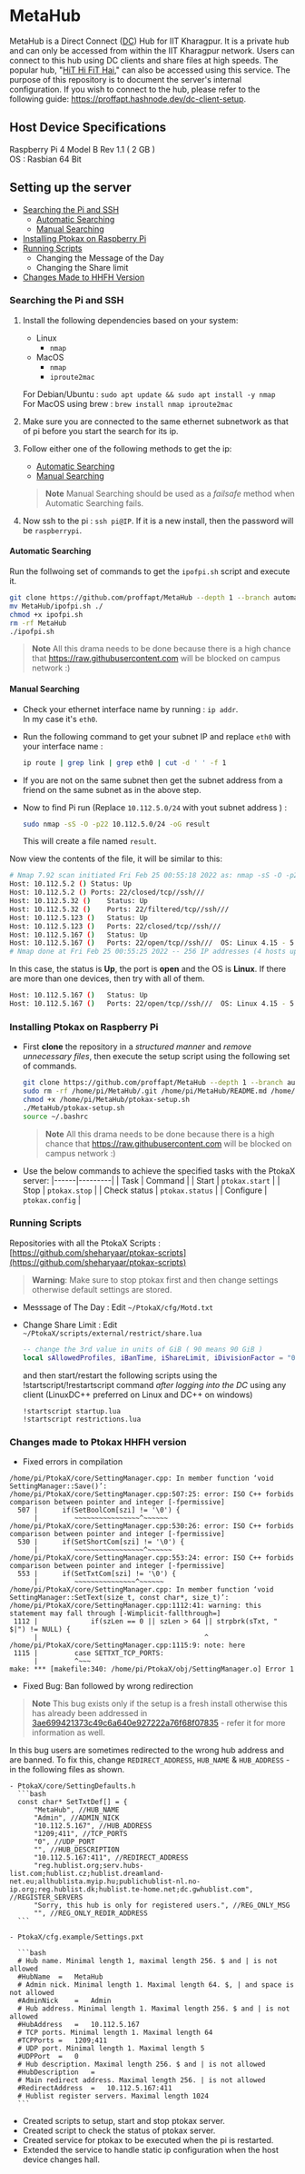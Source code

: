 # MetaHub

MetaHub is a Direct Connect ([DC](https://en.wikipedia.org/wiki/Advanced_Direct_Connect)) Hub for IIT Kharagpur. It is a private hub and can only be accessed from within the IIT Kharagpur network. Users can connect to this hub using DC clients and share files at high speeds. The popular hub, "[HiT Hi FiT Hai](https://wiki.metakgp.org/w/HiT_Hi_FiT_Hai)," can also be accessed using this service. The purpose of this repository is to document the server's internal configuration. If you wish to connect to the hub, please refer to the following guide: https://proffapt.hashnode.dev/dc-client-setup.

## Host Device Specifications

Raspberry Pi 4 Model B Rev 1.1 ( 2 GB ) \
OS : Rasbian 64 Bit

## Setting up the server

- [Searching the Pi and SSH](#searching-the-pi-and-ssh)
    - [Automatic Searching](#automatic-searching)
    - [Manual Searching](#manual-searching)
- [Installing Ptokax on Raspberry Pi](#installing-ptokax-on-raspberry-pi)
- [Running Scripts](#running-scripts)
    - Changing the Message of the Day
    - Changing the Share limit
- [Changes Made to HHFH Version](#changes-made-to-ptokax-hhfh-version)

### Searching the Pi and SSH

1. Install the following dependencies based on your system:
   - Linux
      - `nmap`
   - MacOS
      - `nmap`
      - `iproute2mac`
      
    For Debian/Ubuntu : `sudo apt update && sudo apt install -y nmap`<br>
    For MacOS using brew : `brew install nmap iproute2mac`<br>
2. Make sure you are connected to the same ethernet subnetwork as that of pi before you start the search for its ip.
3. Follow either one of the following methods to get the ip:
   - [Automatic Searching](#automatic-searching)
   - [Manual Searching](#manual-searching)
   
   > **Note** Manual Searching should be used as a _failsafe_ method when Automatic Searching fails.
   
4. Now ssh to the pi : `ssh pi@IP`. If it is a new install, then the password will be `raspberrypi`.

#### Automatic Searching

Run the follwoing set of commands to get the `ipofpi.sh` script and execute it.
```bash
git clone https://github.com/proffapt/MetaHub --depth 1 --branch automate-hub-setup --single-branch MetaHub
mv MetaHub/ipofpi.sh ./
chmod +x ipofpi.sh
rm -rf MetaHub
./ipofpi.sh
```
<!-- Todo: Change the above with below
```bash
git clone https://github.com/proffapt/MetaHub --depth 1 --branch main --single-branch MetaHub
mv MetaHub/ipofpi.sh ./
chmod +x ipofpi.sh
rm -rf MetaHub
./ipofpi.sh
```
-->
   
   > **Note** All this drama needs to be done because there is a high chance that https://raw.githubusercontent.com will be blocked on campus network :)
  
#### Manual Searching

- Check your ethernet interface name by running : `ip addr`. <br>
In my case it's `eth0`.

- Run the following command to get your subnet IP and replace `eth0` with your interface name : 
  ```bash
  ip route | grep link | grep eth0 | cut -d ' ' -f 1
  ```
- If you are not on the same subnet then get the subnet address from a friend on the same subnet as in the above step.
- Now to find Pi run (Replace `10.112.5.0/24` with yout subnet address ) :
  ```bash
  sudo nmap -sS -O -p22 10.112.5.0/24 -oG result
  ```
  This will create a file named `result`.
  
Now view the contents of the file, it will be similar to this:
```bash
# Nmap 7.92 scan initiated Fri Feb 25 00:55:18 2022 as: nmap -sS -O -p22 -oG testing 10.112.5.0/24
Host: 10.112.5.2 ()	Status: Up
Host: 10.112.5.2 ()	Ports: 22/closed/tcp//ssh///
Host: 10.112.5.32 ()	Status: Up
Host: 10.112.5.32 ()	Ports: 22/filtered/tcp//ssh///
Host: 10.112.5.123 ()	Status: Up
Host: 10.112.5.123 ()	Ports: 22/closed/tcp//ssh///
Host: 10.112.5.167 ()	Status: Up
Host: 10.112.5.167 ()	Ports: 22/open/tcp//ssh///	OS: Linux 4.15 - 5.6	Seq Index: 260	IP ID Seq: All zeros
# Nmap done at Fri Feb 25 00:55:25 2022 -- 256 IP addresses (4 hosts up) scanned in 7.22 seconds
```
In this case, the status is **Up**, the port is **open** and the OS is **Linux**. If there are more than one devices, then try with all of them.
```bash
Host: 10.112.5.167 ()	Status: Up
Host: 10.112.5.167 ()	Ports: 22/open/tcp//ssh///	OS: Linux 4.15 - 5.6	Seq Index: 260	IP ID Seq: All zeros
```

### Installing Ptokax on Raspberry Pi

- First __clone__ the repository in a _structured manner_ and _remove unnecessary files_, then execute the setup script using the following set of commands.
    ```bash
    git clone https://github.com/proffapt/MetaHub --depth 1 --branch automate-hub-setup --single-branch /home/pi/MetaHub
    sudo rm -rf /home/pi/MetaHub/.git /home/pi/MetaHub/README.md /home/pi/MetaHub/ipofpi.sh
    chmod +x /home/pi/MetaHub/ptokax-setup.sh
    ./MetaHub/ptokax-setup.sh
    source ~/.bashrc
    ```
    <!-- Todo: Change the above with below
    ```bash
    git clone https://github.com/proffapt/MetaHub --depth 1 --branch main --single-branch /home/pi/MetaHub
    sudo rm -rf /home/pi/MetaHub/.git /home/pi/MetaHub/README.md /home/pi/MetaHub/ipofpi.sh
    chmod +x /home/pi/MetaHub/ptokax-setup.sh
    ./MetaHub/ptokax-setup.sh
    source ~/.bashrc
    ```
    -->

   > **Note** All this drama needs to be done because there is a high chance that https://raw.githubusercontent.com will be blocked on campus network :)
  
- Use the below commands to achieve the specified tasks with the PtokaX server:
    |------|---------|
    | Task | Command |
    | Start | `ptokax.start` |
    | Stop | `ptokax.stop` |
    | Check status | `ptokax.status` |
    | Configure | `ptokax.config` |
  
### Running Scripts

Repositories with all the PtokaX Scripts : [https://github.com/sheharyaar/ptokax-scripts](https://github.com/sheharyaar/ptokax-scripts)

> **Warning**: Make sure to stop ptokax first and then change settings otherwise default settings are stored.

- Messsage of The Day : Edit `~/PtokaX/cfg/Motd.txt`
- Change Share Limit : Edit `~/PtokaX/scripts/external/restrict/share.lua`
  ```lua
  -- change the 3rd value in units of GiB ( 90 means 90 GiB )
  local sAllowedProfiles, iBanTime, iShareLimit, iDivisionFactor = "01236", 6, 0, ( 2^10 )^3
  ```
  and then start/restart the following scripts using the !startscript/!restartscript command _after logging into the DC_ using any client (LinuxDC++ preferred on Linux and DC++ on windows)

  ```
  !startscript startup.lua
  !startscript restrictions.lua
  ```

### Changes made to Ptokax HHFH version

- Fixed errors in compilation

```console
/home/pi/PtokaX/core/SettingManager.cpp: In member function ‘void SettingManager::Save()’:
/home/pi/PtokaX/core/SettingManager.cpp:507:25: error: ISO C++ forbids comparison between pointer and integer [-fpermissive]
  507 |      if(SetBoolCom[szi] != '\0') {
      |         ~~~~~~~~~~~~~~~~^~~~~~~
/home/pi/PtokaX/core/SettingManager.cpp:530:26: error: ISO C++ forbids comparison between pointer and integer [-fpermissive]
  530 |      if(SetShortCom[szi] != '\0') {
      |         ~~~~~~~~~~~~~~~~~^~~~~~~
/home/pi/PtokaX/core/SettingManager.cpp:553:24: error: ISO C++ forbids comparison between pointer and integer [-fpermissive]
  553 |      if(SetTxtCom[szi] != '\0') {
      |         ~~~~~~~~~~~~~~~^~~~~~~
/home/pi/PtokaX/core/SettingManager.cpp: In member function ‘void SettingManager::SetText(size_t, const char*, size_t)’:
/home/pi/PtokaX/core/SettingManager.cpp:1112:41: warning: this statement may fall through [-Wimplicit-fallthrough=]
 1112 |             if(szLen == 0 || szLen > 64 || strpbrk(sTxt, " $|") != NULL) {
      |                                         ^
/home/pi/PtokaX/core/SettingManager.cpp:1115:9: note: here
 1115 |         case SETTXT_TCP_PORTS:
      |         ^~~~
make: *** [makefile:340: /home/pi/PtokaX/obj/SettingManager.o] Error 1
```

- Fixed Bug: Ban followed by wrong redirection

> **Note** This bug exists only if the setup is a fresh install otherwise this has already been addressed in [3ae699421373c49c6a640e927222a76f68f07835](https://github.com/sheharyaar/ptokax/commit/3ae699421373c49c6a640e927222a76f68f07835) - refer it for more information as well.

In this bug users are sometimes redirected to the wrong hub address and are banned. To fix this, change `REDIRECT_ADDRESS`, `HUB_NAME` & `HUB_ADDRESS` - in the following files as shown.

    - PtokaX/core/SettingDefaults.h
      ```bash
      const char* SetTxtDef[] = {
          "MetaHub", //HUB_NAME
          "Admin", //ADMIN_NICK
          "10.112.5.167", //HUB_ADDRESS
          "1209;411", //TCP_PORTS
          "0", //UDP_PORT
          "", //HUB_DESCRIPTION
          "10.112.5.167:411", //REDIRECT_ADDRESS
          "reg.hublist.org;serv.hubs-list.com;hublist.cz;hublist.dreamland-net.eu;allhublista.myip.hu;publichublist-nl.no-ip.org;reg.hublist.dk;hublist.te-home.net;dc.gwhublist.com", //REGISTER_SERVERS
          "Sorry, this hub is only for registered users.", //REG_ONLY_MSG
          "", //REG_ONLY_REDIR_ADDRESS
      ```

    - PtokaX/cfg.example/Settings.pxt

      ```bash
      # Hub name. Minimal length 1, maximal length 256. $ and | is not allowed
      #HubName	=	MetaHub
      # Admin nick. Minimal length 1. Maximal length 64. $, | and space is not allowed
      #AdminNick	=	Admin
      # Hub address. Minimal length 1. Maximal length 256. $ and | is not allowed
      #HubAddress	=	10.112.5.167
      # TCP ports. Minimal length 1. Maximal length 64
      #TCPPorts	=	1209;411
      # UDP port. Minimal length 1. Maximal length 5
      #UDPPort	=	0
      # Hub description. Maximal length 256. $ and | is not allowed
      #HubDescription	=	
      # Main redirect address. Maximal length 256. | is not allowed
      #RedirectAddress	=	10.112.5.167:411
      # Hublist register servers. Maximal length 1024
      ```
      
- Created scripts to setup, start and stop ptokax server.
- Created script to check the status of ptokax server.
- Created service for ptokax to be executed when the pi is restarted.
- Extended the service to handle static ip configuration when the host device changes hall.

